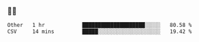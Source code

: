 ### 👨‍💻

<!--START_SECTION:waka-->

```txt
Other   1 hr            ████████████████████░░░░░   80.58 %
CSV     14 mins         █████░░░░░░░░░░░░░░░░░░░░   19.42 %
```

<!--END_SECTION:waka-->

